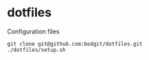 dotfiles
========

Configuration files

    git clone git@github.com:bodgit/dotfiles.git
    ./dotfiles/setup.sh
